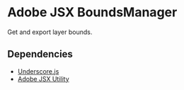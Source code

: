 # Adobe JSX BoundsManager

Get and export layer bounds.

## Dependencies

- [Underscore.js](http://underscorejs.org/)
- [Adobe JSX Utility](http://github.com/cancer/adobe-jsx-utility)

